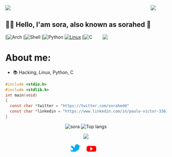 <p align="left">
  <img src="https://user-images.githubusercontent.com/5679180/79618120-0daffb80-80be-11ea-819e-d2b0fa904d07.gif" width="50px"> 
  <img align="right" src="https://data.whicdn.com/images/232263957/original.gif" width="50px"> 
</p>

## :man_technologist: Hello, I'am sora, also known as sorahed 👋

<img align='right' src='https://user-images.githubusercontent.com/5713670/87202985-820dcb80-c2b6-11ea-9f56-7ec461c497c3.gif' width='200"'>

[![Arch](https://img.shields.io/badge/Arch_Linux-1793D1?style=for-the-badge&logo=arch-linux&logoColor=white)
[![Shell](https://img.shields.io/badge/Shell_Script-121011?style=for-the-badge&logo=gnu-bash&logoColor=white)
[![Python](https://img.shields.io/badge/Python-FFD43B?style=for-the-badge&logo=python&logoColor=darkgreen)
[![Linux](https://img.shields.io/badge/-linux-%231572B6?style=flat-square&logo=linux)](https://www.kernel.org/doc/html/latest/)
[![C](https://img.shields.io/badge/C-00599C?style=for-the-badge&logo=c&logoColor=white)


# About me:
- :books: Hacking, Linux, Python, C


```c
#include <stdio.h>
#include <stdlib.h>
int main(void)
{
  const char *twitter = "https://twitter.com/sorahedd"
  const char *linkedin = "https://www.linkedin.com/in/paulo-victor-336138207/"
}

```


<p align="center">
  <img src="https://github-readme-stats.vercel.app/api?username=sorahed&show_icons=true&title_color=fff&icon_color=00d9ff&text_color=c9d1d9&bg_color=161b22" alt="sora"/>
    <img src="https://github-readme-stats.vercel.app/api/top-langs/?username=sorahed&layout=compact&show_icons=true&title_color=fff&icon_color=fff&text_color=c9d1d9&bg_color=161b22" alt="Top langs" />
</p>

<p align="center">
  <img src="https://pa1.narvii.com/6909/606c45e5abeaba02f01f07281a1b722d40c39e45r1-623-688_hq.gif" width="200"/>
</p>

<p align="center">
  <a rel="nofollow noopener noreferrer" target="_blank" href="https://twitter.com/sorahedd">
  <img src="https://raw.githubusercontent.com/TanZng/TanZng/master/assets/twitter.png" width="30px" alt="Twitter"></a>
  &nbsp; &nbsp;
  <a rel="nofollow noopener noreferrer" target="_blank" href="https://www.youtube.com/channel/UCByyXXtKK85oxjythCwMyxw">
  <img src="https://raw.githubusercontent.com/TanZng/TanZng/master/assets/youtube.png" width="30px" alt="YouTube"></a>
  &nbsp; &nbsp;
</p> 
